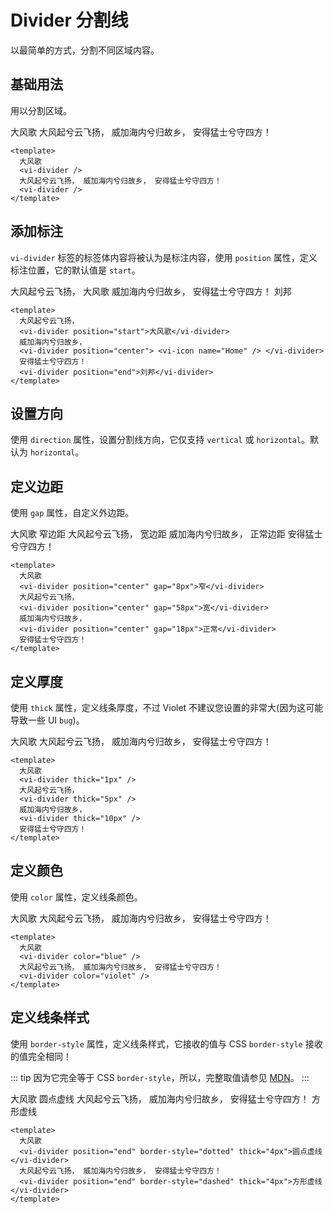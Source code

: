 # Divider 分割线

以最简单的方式，分割不同区域内容。

## 基础用法

用以分割区域。

<div class="examples">
  大风歌
  <vi-divider /> 
  大风起兮云飞扬， 威加海内兮归故乡， 安得猛士兮守四方！ 
  <vi-divider />
</div>

```vue
<template>
  大风歌
  <vi-divider /> 
  大风起兮云飞扬， 威加海内兮归故乡， 安得猛士兮守四方！ 
  <vi-divider />
</template>
```

## 添加标注

`vi-divider` 标签的标签体内容将被认为是标注内容，使用 `position` 属性，定义标注位置，它的默认值是 `start`。

<div class="examples">
  大风起兮云飞扬，
  <vi-divider position="start">大风歌</vi-divider>
  威加海内兮归故乡，
  <vi-divider position="center"> <vi-icon name="Home" /> </vi-divider>
  安得猛士兮守四方！
  <vi-divider position="end">刘邦</vi-divider>
</div>

```vue
<template>
  大风起兮云飞扬，
  <vi-divider position="start">大风歌</vi-divider>
  威加海内兮归故乡，
  <vi-divider position="center"> <vi-icon name="Home" /> </vi-divider>
  安得猛士兮守四方！
  <vi-divider position="end">刘邦</vi-divider>
</template>
```

## 设置方向

使用 `direction` 属性，设置分割线方向，它仅支持 `vertical` 或 `horizontal`。默认为 `horizontal`。

<div class="examples">

</div>

## 定义边距

使用 `gap` 属性，自定义外边距。

<div class="examples">
  大风歌
  <vi-divider position="center" gap="8px">窄边距</vi-divider>
  大风起兮云飞扬，
  <vi-divider position="center" gap="58px">宽边距</vi-divider>
  威加海内兮归故乡，
  <vi-divider position="center" gap="18px">正常边距</vi-divider>
  安得猛士兮守四方！
</div>

```vue
<template>
  大风歌
  <vi-divider position="center" gap="8px">窄</vi-divider>
  大风起兮云飞扬，
  <vi-divider position="center" gap="58px">宽</vi-divider>
  威加海内兮归故乡，
  <vi-divider position="center" gap="18px">正常</vi-divider>
  安得猛士兮守四方！
</template>
```

## 定义厚度

使用 `thick` 属性，定义线条厚度，不过 Violet 不建议您设置的非常大(因为这可能导致一些 UI `bug`)。

<div class="examples">
  大风歌
  <vi-divider thick="1px" />
  大风起兮云飞扬，
  <vi-divider thick="5px" />
  威加海内兮归故乡，
  <vi-divider thick="10px" />
  安得猛士兮守四方！
</div>

```vue
<template>
  大风歌
  <vi-divider thick="1px" />
  大风起兮云飞扬，
  <vi-divider thick="5px" />
  威加海内兮归故乡，
  <vi-divider thick="10px" />
  安得猛士兮守四方！
</template>
```

## 定义颜色

使用 `color` 属性，定义线条颜色。

<div class="examples">
  大风歌
  <vi-divider color="blue" />
  大风起兮云飞扬， 威加海内兮归故乡， 安得猛士兮守四方！
  <vi-divider color="violet" />
</div>

```vue
<template>
  大风歌
  <vi-divider color="blue" />
  大风起兮云飞扬， 威加海内兮归故乡， 安得猛士兮守四方！
  <vi-divider color="violet" />
</template>
```

## 定义线条样式

使用 `border-style` 属性，定义线条样式，它接收的值与 CSS `border-style` 接收的值完全相同！

::: tip
因为它完全等于 CSS `border-style`，所以，完整取值请参见 [MDN](https://developer.mozilla.org/zh-CN/docs/Web/CSS/border-style)。
:::

<div class="examples">
  大风歌
  <vi-divider position="end" border-style="dotted" thick="4px">圆点虚线</vi-divider>
  大风起兮云飞扬， 威加海内兮归故乡， 安得猛士兮守四方！
  <vi-divider position="end" border-style="dashed" thick="4px">方形虚线</vi-divider>
</div>

```vue
<template>
  大风歌
  <vi-divider position="end" border-style="dotted" thick="4px">圆点虚线</vi-divider>
  大风起兮云飞扬， 威加海内兮归故乡， 安得猛士兮守四方！
  <vi-divider position="end" border-style="dashed" thick="4px">方形虚线</vi-divider>
</template>
```
